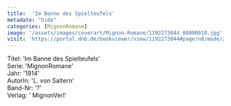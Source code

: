 ```yaml
---
title:  'Im Banne des Spielteufels'
metadate: "hide"
categories: [MignonRomane]
image: '/assets/images/coverart/Mignon-Romane/1192273044_00000010.jpg'
visit: 'https://portal.dnb.de/bookviewer/view/1192273044#page/n0/mode/2up'
---
```

Titel: 'Im Banne des Spielteufels' <br>
Serie: 'MignonRomane' <br>
Jahr: '1914' <br>
AutorIn: 'L. von Saltern' <br>
Band-Nr: '?' <br>
Verlag: ' MignonVerl'